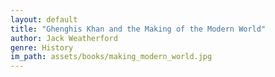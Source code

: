 ```yaml
---
layout: default
title: "Ghenghis Khan and the Making of the Modern World"
author: Jack Weatherford
genre: History
im_path: assets/books/making_modern_world.jpg
---
```

